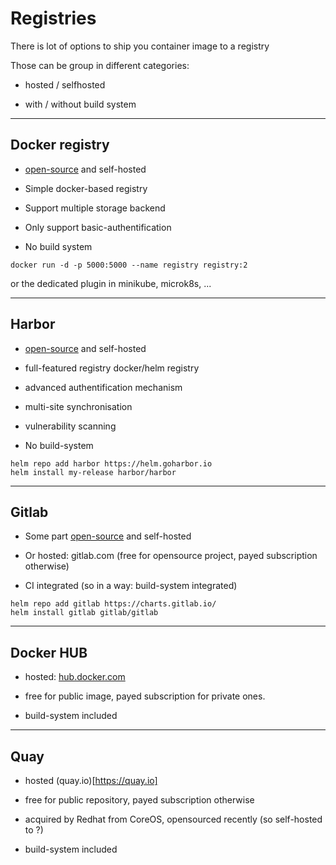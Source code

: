 # Registries

There is lot of options to ship you container image to a registry

Those can be group in different categories:

- hosted / selfhosted

- with / without build system

---
## Docker registry

- [open-source](https://github.com/docker/distribution) and self-hosted

- Simple docker-based registry

- Support multiple storage backend

- Only support basic-authentification

- No build system

```shell
docker run -d -p 5000:5000 --name registry registry:2
```
or the dedicated plugin in minikube, microk8s, ...

---
## Harbor

- [open-source](https://github.com/goharbor/harbor) and self-hosted

- full-featured registry docker/helm registry

- advanced authentification mechanism

- multi-site synchronisation

- vulnerability scanning

- No build-system

```shell
helm repo add harbor https://helm.goharbor.io
helm install my-release harbor/harbor
```

---
## Gitlab

- Some part [open-source](https://gitlab.com/gitlab-org/gitlab-foss/) and self-hosted

- Or hosted: gitlab.com (free for opensource project, payed subscription otherwise)

- CI integrated (so in a way: build-system integrated)

```shell
helm repo add gitlab https://charts.gitlab.io/
helm install gitlab gitlab/gitlab
```

---
## Docker HUB

- hosted: [hub.docker.com](https://hub.docker.com)

- free for public image, payed subscription for private ones.

- build-system included

---
## Quay

- hosted (quay.io)[https://quay.io]

- free for public repository, payed subscription otherwise

- acquired by Redhat from CoreOS, opensourced recently (so self-hosted to ?)

- build-system included
